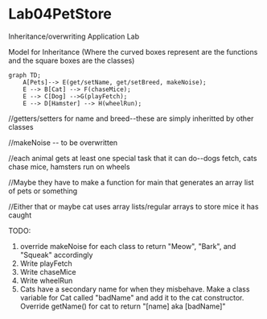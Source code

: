 # Lab04PetStore
Inheritance/overwriting Application Lab

Model for Inheritance (Where the curved boxes represent are the functions and the square boxes are the classes)
```mermaid
graph TD;
    A[Pets]--> E(get/setName, get/setBreed, makeNoise);
    E --> B[Cat] --> F(chaseMice);
    E --> C[Dog] -->G(playFetch);
    E --> D[Hamster] --> H(wheelRun);
```

//getters/setters for name and breed--these are simply inheritted by other classes

//makeNoise -- to be overwritten

//each animal gets at least one special task that it can do--dogs fetch, cats chase mice, hamsters run on wheels

//Maybe they have to make a function for main that generates an array list of pets or something

//Either that or maybe cat uses array lists/regular arrays to store mice it has caught


TODO:
1. override makeNoise for each class to return "Meow", "Bark", and "Squeak" accordingly
2. Write playFetch
3. Write chaseMice
4. Write wheelRun
5. Cats have a secondary name for when they misbehave. Make a class variable for Cat called "badName" and add it to the cat constructor. Override getName() for cat to return "[name] aka [badName]"
